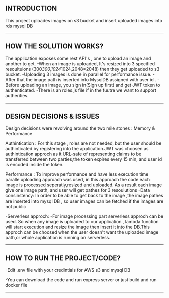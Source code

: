 INTRODUCTION
------------


This project uploades images on s3 bucket and insert uploaded images into rds mysql DB


-------------------------
HOW THE SOLUTION WORKS?
-------------------------
The application exposes some rest API's , one to upload an image and another to get.
-When an image is uploaded, It's resized into 3 specified resoultuions (300*300,1024*1024,2048*2048) then they get uploaded to s3 bucket.
-Uploading 3 images is done in parallel for performance issue.
-After that the image path is inserted into MysqlDB assigned with user id .
-Before uploading an image, you sign in(Sign up first) and get JWT token to authenticated.
-There is an roles.js file if in the fuutre we want to support autherities.


-------------------------
DESIGN DECISIONS & ISSUES
-------------------------

Design decisions were revolving around the two mile stones : Memory & Performance 

Authintication : 
For this stage , roles are not needed, but the user should be authinticated by registering into the application.JWT was choosen as authintication approch as it
 URL-safe of representing claims to be transferred between two parties,the token expires every 15 min, and user id is encoded inside the token.
 

Performance :
To improve performance and have less execution time paralle uploading approach
was used, in this approach the code each image is processed seperatly,resized and uploaded.
As a result each image give one image path, and user will get pathes for 3 resoulutions
-Data consinstency:
In order to be able to get back to the image ,the image pathes are inserted into mysql DB , so user images can be fetched if the images are not public

-Serverless approch:
 -For image processing part serverless approch can be used. So when any image is uploaded to our application , lambda function will start execution and resize the image
 then insert it into the DB.This approch can be choosed when the user doesn't want the uploaded image path,or whole application is running on serverless.

-------------------------
HOW TO RUN THE PROJECT/CODE?
-------------------------
-Edit .env file with your credintials for AWS s3 and mysql DB

-You can download the code and run express server or just build and run docker file

---------------------------
